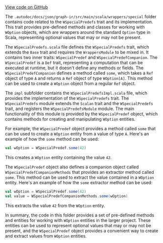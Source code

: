 [View code on GitHub](sigmastate-interpreterhttps://github.com/ScorexFoundation/sigmastate-interpreter/.autodoc/docs/json/graph-ir/src/main/scala/wrappers/special)

The `.autodoc/docs/json/graph-ir/src/main/scala/wrappers/special` folder contains code related to the `WSpecialPredefs` trait and its implementation. This trait provides pre-defined methods and classes for working with `WOption` objects, which are wrappers around the standard `Option` type in Scala, representing optional values that may or may not be present.

The `WSpecialPredefs.scala` file defines the `WSpecialPredefs` trait, which extends the `Base` trait and requires the `WrappersModule` to be mixed in. It contains two inner traits: `WSpecialPredef` and `WSpecialPredefCompanion`. The `WSpecialPredef` is a `Def` trait, representing a computation that can be executed at runtime, but it doesn't define any methods or fields. The `WSpecialPredefCompanion` defines a method called `some`, which takes a `Ref` object of type `A` and returns a `Ref` object of type `WOption[A]`. This method can be used to create a `WOption` object from a regular `Ref` object.

The `impl` subfolder contains the `WSpecialPredefsImpl.scala` file, which provides the implementation of the `WSpecialPredefs` trait. The `WSpecialPredefs` module extends the `Scalan` trait and the `WSpecialPredefs` trait, and registers the `WSpecialPredefsModule` module. The main functionality of this module is provided by the `WSpecialPredef` object, which contains methods for creating and manipulating `WOption` entities.

For example, the `WSpecialPredef` object provides a method called `some` that can be used to create a `WOption` entity from a value of type `A`. Here's an example of how the `some` method can be used:

```scala
val wOption = WSpecialPredef.some(42)
```

This creates a `WOption` entity containing the value `42`.

The `WSpecialPredef` object also defines a companion object called `WSpecialPredefCompanionMethods` that provides an extractor method called `some`. This method can be used to extract the value contained in a `WOption` entity. Here's an example of how the `some` extractor method can be used:

```scala
val wOption = WSpecialPredef.some(42)
val value = WSpecialPredefCompanionMethods.some(wOption)
```

This extracts the value `42` from the `WOption` entity.

In summary, the code in this folder provides a set of pre-defined methods and entities for working with `WOption` entities in the larger project. These entities can be used to represent optional values that may or may not be present, and the `WSpecialPredef` object provides a convenient way to create and extract values from `WOption` entities.
